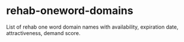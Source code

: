 # rehab-oneword-domains
List of rehab one word domain names with availability, expiration date, attractiveness, demand score.
